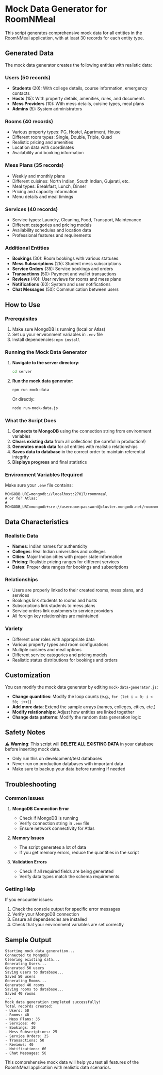 # Mock Data Generator for RoomNMeal

This script generates comprehensive mock data for all entities in the RoomNMeal application, with at least 30 records for each entity type.

## Generated Data

The mock data generator creates the following entities with realistic data:

### Users (50 records)
- **Students** (20): With college details, course information, emergency contacts
- **Hosts** (15): With property details, amenities, rules, and documents
- **Mess Providers** (10): With mess details, cuisine types, meal plans
- **Admins** (5): System administrators

### Rooms (40 records)
- Various property types: PG, Hostel, Apartment, House
- Different room types: Single, Double, Triple, Quad
- Realistic pricing and amenities
- Location data with coordinates
- Availability and booking information

### Mess Plans (35 records)
- Weekly and monthly plans
- Different cuisines: North Indian, South Indian, Gujarati, etc.
- Meal types: Breakfast, Lunch, Dinner
- Pricing and capacity information
- Menu details and meal timings

### Services (40 records)
- Service types: Laundry, Cleaning, Food, Transport, Maintenance
- Different categories and pricing models
- Availability schedules and location data
- Professional features and requirements

### Additional Entities
- **Bookings** (30): Room bookings with various statuses
- **Mess Subscriptions** (25): Student mess subscriptions
- **Service Orders** (35): Service bookings and orders
- **Transactions** (50): Payment and wallet transactions
- **Reviews** (40): User reviews for rooms and mess plans
- **Notifications** (60): System and user notifications
- **Chat Messages** (50): Communication between users

## How to Use

### Prerequisites
1. Make sure MongoDB is running (local or Atlas)
2. Set up your environment variables in `.env` file
3. Install dependencies: `npm install`

### Running the Mock Data Generator

1. **Navigate to the server directory:**
   ```bash
   cd server
   ```

2. **Run the mock data generator:**
   ```bash
   npm run mock-data
   ```

   Or directly:
   ```bash
   node run-mock-data.js
   ```

### What the Script Does

1. **Connects to MongoDB** using the connection string from environment variables
2. **Clears existing data** from all collections (be careful in production!)
3. **Generates mock data** for all entities with realistic relationships
4. **Saves data to database** in the correct order to maintain referential integrity
5. **Displays progress** and final statistics

### Environment Variables Required

Make sure your `.env` file contains:
```env
MONGODB_URI=mongodb://localhost:27017/roomnmeal
# or for Atlas:
# MONGODB_URI=mongodb+srv://username:password@cluster.mongodb.net/roomnmeal
```

## Data Characteristics

### Realistic Data
- **Names**: Indian names for authenticity
- **Colleges**: Real Indian universities and colleges
- **Cities**: Major Indian cities with proper state information
- **Pricing**: Realistic pricing ranges for different services
- **Dates**: Proper date ranges for bookings and subscriptions

### Relationships
- Users are properly linked to their created rooms, mess plans, and services
- Bookings link students to rooms and hosts
- Subscriptions link students to mess plans
- Service orders link customers to service providers
- All foreign key relationships are maintained

### Variety
- Different user roles with appropriate data
- Various property types and room configurations
- Multiple cuisines and meal options
- Different service categories and pricing models
- Realistic status distributions for bookings and orders

## Customization

You can modify the mock data generator by editing `mock-data-generator.js`:

- **Change quantities**: Modify the loop counts (e.g., `for (let i = 0; i < 50; i++)`)
- **Add more data**: Extend the sample arrays (names, colleges, cities, etc.)
- **Modify relationships**: Adjust how entities are linked together
- **Change data patterns**: Modify the random data generation logic

## Safety Notes

⚠️ **Warning**: This script will **DELETE ALL EXISTING DATA** in your database before inserting mock data. 

- Only run this on development/test databases
- Never run on production databases with important data
- Make sure to backup your data before running if needed

## Troubleshooting

### Common Issues

1. **MongoDB Connection Error**
   - Check if MongoDB is running
   - Verify connection string in `.env` file
   - Ensure network connectivity for Atlas

2. **Memory Issues**
   - The script generates a lot of data
   - If you get memory errors, reduce the quantities in the script

3. **Validation Errors**
   - Check if all required fields are being generated
   - Verify data types match the schema requirements

### Getting Help

If you encounter issues:
1. Check the console output for specific error messages
2. Verify your MongoDB connection
3. Ensure all dependencies are installed
4. Check that your environment variables are set correctly

## Sample Output

```
Starting mock data generation...
Connected to MongoDB
Clearing existing data...
Generating Users...
Generated 50 users
Saving users to database...
Saved 50 users
Generating Rooms...
Generated 40 rooms
Saving rooms to database...
Saved 40 rooms
...
Mock data generation completed successfully!
Total records created:
- Users: 50
- Rooms: 40
- Mess Plans: 35
- Services: 40
- Bookings: 30
- Mess Subscriptions: 25
- Service Orders: 35
- Transactions: 50
- Reviews: 40
- Notifications: 60
- Chat Messages: 50
```

This comprehensive mock data will help you test all features of the RoomNMeal application with realistic data scenarios.
